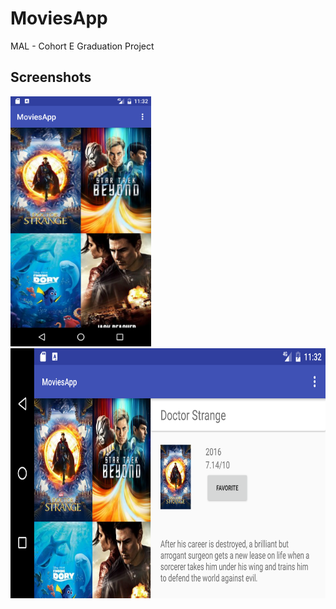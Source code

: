 # MoviesApp
MAL - Cohort E Graduation Project

Screenshots
-------------

<img src="Screenshots/MoviesApp1.png" height="400" alt="Screenshot"/> <img src="Screenshots/MoviesApp2.png" height="400" alt="Screenshot"/> 
